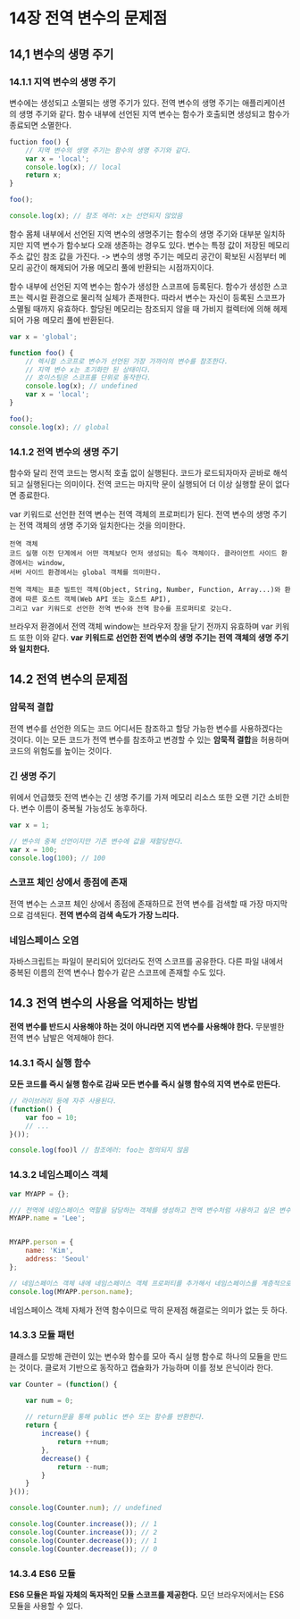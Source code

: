 # 14장 전역 변수의 문제점

## 14,1 변수의 생명 주기

### 14.1.1 지역 변수의 생명 주기

변수에는 생성되고 소멸되는 생명 주기가 있다. 전역 변수의 생명 주기는 애플리케이션의 생명 주기와 같다.
함수 내부에 선언된 지역 변수는 함수가 호출되면 생성되고 함수가 종료되면 소멸한다.

```javascript
fuction foo() {
	// 지역 변수의 생명 주기는 함수의 생명 주기와 같다.
	var x = 'local';
	console.log(x); // local
	return x;
}

foo();

console.log(x); // 참조 에러: x는 선언되지 않았음
```

함수 몸체 내부에서 선언된 지역 변수의 생명주기는 함수의 생명 주기와 대부분 일치하지만 지역 변수가 함수보다 오래 생존하는 경우도 있다.
변수는 특정 값이 저장된 메모리 주소 값인 참조 값을 가진다.
-> 변수의 생명 주기는 메모리 공간이 확보된 시점부터 메모리 공간이 해제되어 가용 메모리 풀에 반환되는 시점까지이다.

함수 내부에 선언된 지역 변수는 함수가 생성한 스코프에 등록된다. 함수가 생성한 스코프는 렉시컬 환경으로 물리적 실체가 존재한다.
따라서 변수는 자신이 등록된 스코프가 소멸될 때까지 유효하다. 할당된 메모리는 참조되지 않을 때 가비지 컬렉터에 의해 헤제되어 가용 메모리 풀에 반환된다.

```javascript
var x = 'global';

function foo() {
	// 렉시컬 스코프로 변수가 선언된 가장 가까이의 변수를 참조한다.
	// 지역 변수 x는 초기화만 된 상태이다.
	// 호이스팅은 스코프를 단위로 동작한다.
	console.log(x); // undefined
	var x = 'local';
}

foo();
console.log(x); // global
```

### 14.1.2 전역 변수의 생명 주기

함수와 달리 전역 코드는 명시적 호출 없이 실행된다. 코드가 로드되자마자 곧바로 해석되고 실행된다는 의미이다.
전역 코드는 마지막 문이 실행되어 더 이상 실행할 문이 없다면 종료한다.

var 키워드로 선언한 전역 변수는 전역 객체의 프로퍼티가 된다. 전역 변수의 생명 주기는 전역 객체의 생명 주기와 일치한다는 것을 의미한다.

	전역 객체
	코드 실행 이전 단계에서 어떤 객체보다 먼저 생성되는 특수 객체이다. 클라이언트 사이드 환경에서는 window,
	서버 사이드 환경에서는 global 객체를 의미한다.
	
	전역 객체는 표준 빌트인 객체(Object, String, Number, Function, Array...)와 환경에 따른 호스트 객체(Web API 또는 호스트 API), 
	그리고 var 키워드로 선언한 전역 변수와 전역 함수를 프로퍼티로 갖는다.
	
브라우저 환경에서 전역 객체 window는 브라우저 창을 닫기 전까지 유효하며 var 키워드 또한 이와 같다.
**var 키워드로 선언한 전역 변수의 생명 주기는 전역 객체의 생명 주기와 일치한다.**

## 14.2 전역 변수의 문제점

### 암묵적 결합
전역 변수를 선언한 의도는 코드 어디서든 참조하고 할당 가능한 변수를 사용하겠다는 것이다.
이는 모든 코드가 전역 변수를 참조하고 변경할 수 있는 **암묵적 결합**을 허용하며 코드의 위험도를 높이는 것이다.

### 긴 생명 주기
위에서 언급했듯 전역 변수는 긴 생명 주기를 가져 메모리 리소스 또한 오랜 기간 소비한다. 변수 이름이 중복될 가능성도 농후하다.

```javascript
var x = 1;

// 변수의 중복 선언이지만 기존 변수에 값을 재할당한다.
var x = 100;
console.log(100); // 100
```

### 스코프 체인 상에서 종점에 존재

전역 변수는 스코프 체인 상에서 종점에 존재하므로 전역 변수를 검색할 때 가장 마지막으로 검색된다.
**전역 변수의 검색 속도가 가장 느리다.**

### 네임스페이스 오염

자바스크립트는 파일이 분리되어 있더라도 전역 스코프를 공유한다. 
다른 파일 내에서 중복된 이름의 전역 변수나 함수가 같은 스코프에 존재할 수도 있다.

## 14.3 전역 변수의 사용을 억제하는 방법
**전역 변수를 반드시 사용해야 하는 것이 아니라면 지역 변수를 사용해야 한다.**
무분별한 전역 변수 남발은 억제해야 한다.

### 14.3.1 즉시 실행 함수
**모든 코드를 즉시 실행 함수로 감싸 모든 변수를 즉시 실행 함수의 지역 변수로 만든다.**

```javascript
// 라이브러리 등에 자주 사용된다.
(function() {
	var foo = 10;
	// ...
}());

console.log(foo)l // 참조에러: foo는 정의되지 않음
```

### 14.3.2 네임스페이스 객체

```javascript
var MYAPP = {};

/// 전역에 네임스페이스 역할을 담당하는 객체를 생성하고 전역 변수처럼 사용하고 싶은 변수를 프로퍼티로 추가하는 방법.
MYAPP.name = 'Lee';


MYAPP.person = {
	name: 'Kim',
	address: 'Seoul'
};

// 네임스페이스 객체 내에 네임스페이스 객체 프로퍼티를 추가해서 네임스페이스를 계층적으로 구성할 수 있다.
console.log(MYAPP.person.name);
```

네임스페이스 객체 자체가 전역 함수이므로 딱히 문제점 해결로는 의미가 없는 듯 하다.

### 14.3.3 모듈 패턴

클래스를 모방해 관련이 있는 변수와 함수를 모아 즉시 실행 함수로 하나의 모듈을 만드는 것이다.
클로저 기반으로 동작하고 캡슐화가 가능하며 이를 정보 은닉이라 한다.

```javascript
var Counter = (function() {

	var num = 0;
	
	// return문을 통해 public 변수 또는 함수를 반환한다.
	return {
		increase() {
			return ++num;
		},
		decrease() {
			return --num;
		}
	}
}());

console.log(Counter.num); // undefined

console.log(Counter.increase()); // 1
console.log(Counter.increase()); // 2
console.log(Counter.decrease()); // 1
console.log(Counter.decrease()); // 0
```

### 14.3.4 ES6 모듈

**ES6 모듈은 파일 자체의 독자적인 모듈 스코프를 제공한다.**
모던 브라우저에서는 ES6 모듈을 사용할 수 있다.
